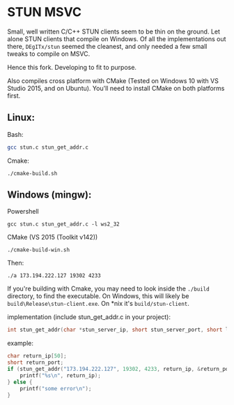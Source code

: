 # STUN MSVC

Small, well written C/C++ STUN clients seem to be thin on the ground.
Let alone STUN clients that compile on Windows. Of all the implementations out there, `DEgITx/stun`
seemed the cleanest, and only needed a few small tweaks to compile on MSVC.

Hence this fork.
Developing to fit to purpose.

Also compiles cross platform with CMake (Tested on Windows 10 with VS Studio 2015, and on Ubuntu).
You'll need to install CMake on both platforms first.

## Linux:

Bash:

```bash
gcc stun.c stun_get_addr.c
```

Cmake:

```
./cmake-build.sh
```

## Windows (mingw):

Powershell

```
gcc stun.c stun_get_addr.c -l ws2_32
```

CMake (VS 2015 (Toolkit v142))

```
./cmake-build-win.sh
```

Then:

```
./a 173.194.222.127 19302 4233
```

If you're building with Cmake, you may need to look inside the `./build` directory, to find the
executable. On Windows, this will likely be `build\Release\stun-client.exe`. On \*nix it's `build/stun-client`.

implementation (include stun_get_addr.c in your project):

```c
int stun_get_addr(char *stun_server_ip, short stun_server_port, short local_port, char *return_ip, short *return_port);
```

example:

```c
char return_ip[50];
short return_port;
if (stun_get_addr("173.194.222.127", 19302, 4233, return_ip, &return_port) == 0) {
	printf("%s\n", return_ip);
} else {
	printf("some error\n");
}
```
